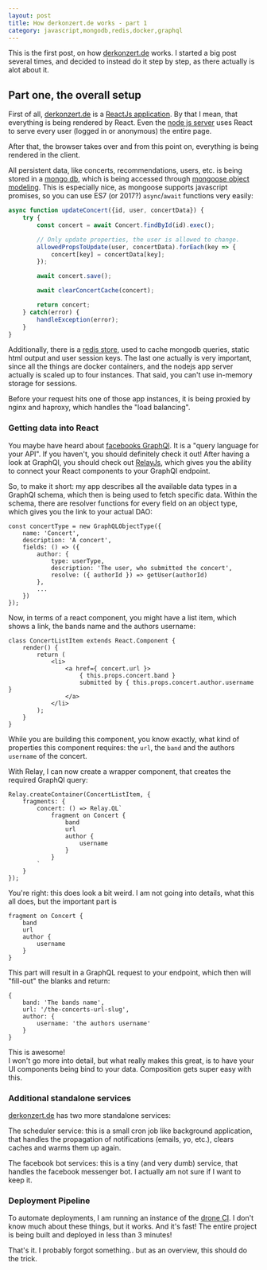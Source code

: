 ```yaml
---
layout: post
title: How derkonzert.de works - part 1
category: javascript,mongodb,redis,docker,graphql
---
```


This is the first post, on how [derkonzert.de] works. I started a big post several times, and decided to instead do it step by step, as there actually is alot about it.

## Part one, the overall setup

First of all, [derkonzert.de] is a [ReactJs application][react]. By that I mean, that everything is being rendered by React. Even the [node js server][nodejs] uses React to serve every user (logged in or anonymous) the entire page.

After that, the browser takes over and from this point on, everything is being rendered in the client.

All persistent data, like concerts, recommendations, users, etc. is being stored in a [mongo db][mongodb], which is being accessed through [mongoose object modeling][mongoose]. This is especially nice, as mongoose supports javascript promises, so you can use ES7 (or 2017?) `async`/`await` functions very easily:

```js
async function updateConcert({id, user, concertData}) {
    try {
        const concert = await Concert.findById(id).exec();

        // Only update properties, the user is allowed to change.
        allowedPropsToUpdate(user, concertData).forEach(key => {
            concert[key] = concertData[key];
        });

        await concert.save();

        await clearConcertCache(concert);

        return concert;
    } catch(error) {
        handleException(error);
    }
}
```

Additionally, there is a [redis store][redis], used to cache mongodb queries, static html output and user session keys. The last one actually is very important, since all the things are docker containers, and the nodejs app server actually is scaled up to four instances. That said, you can't use in-memory storage for sessions.  

Before your request hits one of those app instances, it is being proxied by nginx and haproxy, which handles the "load balancing".

### Getting data into React

You maybe have heard about [facebooks GraphQl][graphql]. It is a "query language for your API". If you haven't, you should definitely check it out! After having a look at GraphQl, you should check out [RelayJs][relay], which gives you the ability to connect your React components to your GraphQl endpoint.

So, to make it short: my app describes all the available data types in a GraphQl schema, which then is being used to fetch specific data. Within the schema, there are resolver functions for every field on an object type, which gives you the link to your actual DAO:

```
const concertType = new GraphQLObjectType({
    name: 'Concert',
    description: 'A concert',
    fields: () => ({
        author: {
            type: userType,
            description: 'The user, who submitted the concert',
            resolve: ({ authorId }) => getUser(authorId)
        },
        ...
    })
});
```

Now, in terms of a react component, you might have a list item, which shows a link, the bands name and the authors username:

```
class ConcertListItem extends React.Component {
    render() {
        return (
            <li>
                <a href={ concert.url }>
                    { this.props.concert.band }
                    submitted by { this.props.concert.author.username }
                </a>
            </li>
        );
    }
}
```

While you are building this component, you know exactly, what kind of properties this component requires: the `url`, the `band` and the authors `username` of the concert.

With Relay, I can now create a wrapper component, that creates the required GraphQl query:

```
Relay.createContainer(ConcertListItem, {
    fragments: {
        concert: () => Relay.QL`
            fragment on Concert {
                band
                url
                author {
                    username
                }
            }
        `
    }
});
```

You're right: this does look a bit weird. I am not going into details, what this all does, but the important part is

```
fragment on Concert {
    band
    url
    author {
        username
    }
}
```

This part will result in a GraphQL request to your endpoint, which then will "fill-out" the blanks and return:

```
{
    band: 'The bands name',
    url: '/the-concerts-url-slug',
    author: {
        username: 'the authors username'
    }
}
```

This is awesome!  
I won't go more into detail, but what really makes this great, is to have your UI components being bind to your data. Composition gets super easy with this.

### Additional standalone services

[derkonzert.de] has two more standalone services:

The scheduler service: this is a small cron job like background application, that handles the propagation of notifications (emails, yo, etc.), clears caches and warms them up again.

The facebook bot services: this is a tiny (and very dumb) service, that handles the facebook messenger bot. I actually am not sure if I want to keep it.

### Deployment Pipeline

To automate deployments, I am running an instance of the [drone CI][drone]. I don't know much about these things, but it works. And it's fast! The entire project is being built and deployed in less than 3 minutes!

That's it. I probably forgot something.. but as an overview, this should do the trick.

[derkonzert.de]: https://derkonzert.de/
[react]: https://facebook.github.io/react/
[nodejs]: https://nodejs.org/en/
[mongodb]: https://www.mongodb.com/
[mongoose]: https://www.mongodb.com/de
[redis]: https://redis.io/
[graphql]: http://graphql.org/
[relay]: https://facebook.github.io/relay/
[drone]: https://github.com/drone/drone